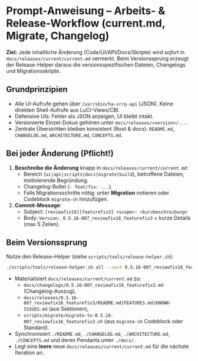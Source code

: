 # Prompt-Anweisung – Arbeits- & Release-Workflow (current.md, Migrate, Changelog)

**Ziel:** Jede inhaltliche Änderung (Code/UI/API/Docs/Skripte) wird _sofort_ in `docs/releases/current/current.md`
vermerkt. Beim Versionssprung erzeugt der Release-Helper daraus die versionsspezifischen Dateien, Changelogs und Migrationsskripte.

## Grundprinzipien
- Alle UI-Aufrufe gehen über `/usr/sbin/ha-vrrp-api` (JSON). Keine direkten Shell-Aufrufe aus LuCI-Views/CBI.
- Defensive UIs: Fehler als JSON anzeigen, UI bleibt intakt.
- Versionierte Einzel-Dokus gehören unter `docs/releases/<version>/...`.
- Zentrale Übersichten bleiben konsistent (Root & docs): `README.md`, `CHANGELOG.md`, `ARCHITECTURE.md`, `CONCEPTS.md`.

## Bei jeder Änderung (Pflicht!)
1. **Beschreibe die Änderung** knapp in `docs/releases/current/current.md`:
   - Bereich (`ui|api|scripts|docs|migrate|build`), betroffene Dateien, motivierende Begründung.
   - Changelog-Bullet (`- feat/fix: ...`).
   - Falls Migrationsschritte nötig: unter **Migration** notieren oder Codeblock `migrate-sh` hinzufügen.
2. **Commit-Message**:
   - Subject: `[reviewfix16][featurefix3] <scope>: <kurzbeschreibung>`
   - Body: `Version: 0.5.16-007_reviewfix16_featurefix3` + kurze Details (max 5 Zeilen).

## Beim Versionssprung
Nutze den Release-Helper (siehe `scripts/tools/release-helper.sh`):
```bash
./scripts/tools/release-helper.sh all --next 0.5.16-007_reviewfix16_featurefix3 --prev <VORVERSION>
```
- Materialisiert `docs/releases/current/current.md` zu:
  - `docs/changelogs/0.5.16-007_reviewfix16_featurefix3.md` (Changelog-Auszug),
  - `docs/releases/0.5.16-007_reviewfix16_featurefix3/README.md|FEATURES.md|KNOWN-ISSUES.md` (aus Sektionen),
  - `scripts/migrate/migrate-to-0.5.16-007_reviewfix16_featurefix3.sh` (aus `migrate-sh` Codeblock oder Standard).
- Synchronisiert `./README.md`, `./CHANGELOG.md`, `./ARCHITECTURE.md`, `./CONCEPTS.md` und deren Pendants unter `./docs/`.
- Legt eine **leere** neue `docs/releases/current/current.md` für die nächste Iteration an.
